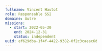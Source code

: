 ```yaml
---
fullname: Vincent Hautot
role: Responsable SSI
domaine: Autre
missions:
  - start: 2022-05-30
    end: 2024-12-31
    status: independent
uuid: ef629dba-1f4f-4422-9382-0f2c3caeac6d
---
```


